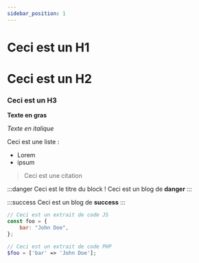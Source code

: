 ```yaml
---
sidebar_position: 1
---
```


# Ceci est un H1

# Ceci est un H2

### Ceci est un H3

**Texte en gras**

_Texte en italique_

Ceci est une liste :

- Lorem
- ipsum

> Ceci est une citation

:::danger Ceci est le titre du block !
Ceci est un blog de **danger**
:::

:::success
Ceci est un blog de **success**
:::

```js
// Ceci est un extrait de code JS
const foo = {
	bar: "John Doe",
};
```

```php
// Ceci est un extrait de code PHP
$foo = ['bar' => 'John Doe'];
```
